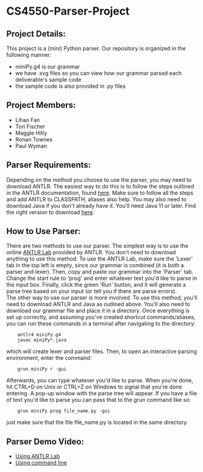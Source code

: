 # CS4550-Parser-Project
## Project Details: 
This project is a (mini) Python parser. Our repository is organized in the following manner: 
- miniPy.g4 is our grammar
- we have .svg files so you can view how our grammar parsed each deliverable's sample code
- the sample code is also provided in .py files

## Project Members:
- Lihao Fan
- Tori Fischer
- Maggie Hilty
- Ronan Townes
- Paul Wyman

## Parser Requirements: 
Depending on the method you choose to use the parser, you may need to download ANTLR. The easiest way to do this is to follow the steps outlined in the ANTLR documentation, found [here](https://github.com/antlr/antlr4/blob/master/doc/getting-started.md). Make sure to follow all the steps and add ANTLR to CLASSPATH, aliases also help. You may also need to download Java if you don't already have it. You'll need Java 11 or later. Find the right version to download [here](https://www.java.com/en/download/manual.jsp). 

## How to Use Parser: 
There are two methods to use our parser. The simplest way is to use the online [ANTLR Lab](http://lab.antlr.org/) provided by ANTLR. You don't need to download anything to use this method. To use the ANTLR Lab, make sure the 'Lexer' tab in the top left is empty, since our grammar is combined (it is both a parser and lexer). Then, copy and paste our grammar into the 'Parser' tab. Change the start rule to 'prog' and enter whatever text you'd like to parse in the input box. Finally, click the green 'Run' button, and it will generate a parse tree based on your input (or tell you if there are parse errors).  
The other way to use our parser is more involved. To use this method, you'll need to download ANTLR and Java as outlined above. You'll also need to download our grammar file and place it in a directory. Once everything is set up correctly, and assuming you've created shortcut commands/aliases, you can run these commands in a terminal after navigating to the directory:  
  
        antlr4 miniPy.g4  
        javac miniPy*.java  
      
which will create lexer and parser files. Then, to open an interactive parsing environment, enter the command:  
  
        grun miniPy r -gui  
      
Afterwards, you can type whatever you'd like to parse. When you're done, hit CTRL+D on Unix or CTRL+Z on Windows to signal that you're done entering. A pop-up window with the parse tree will appear. If you have a file of text you'd like to parse you can pass that to the grun command like so:  

        grun miniPy prog file_name.py -gui  

just make sure that the file file_name.py is located in the same directory. 

## Parser Demo Video:
- [Using ANTLR Lab](https://youtu.be/jtoqZnVuL6Y)
- [Using command line](https://youtu.be/HZtrIo1Xfgc)


